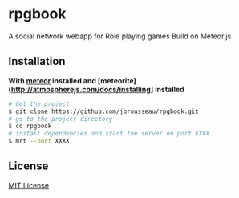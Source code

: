 rpgbook
=======

A social network webapp for Role playing games
Build on Meteor.js

## Installation

**With [meteor](http://meteor.com) installed and [meteorite](http://atmospherejs.com/docs/installing] installed**
```sh
# Get the project
$ git clone https://github.com/jbrousseau/rpgbook.git
# go to the project directory
$ cd rpgbook
# install dependencies and start the server on port XXXX
$ mrt --port XXXX
```
## License

[MIT License](http://opensource.org/licenses/MIT)